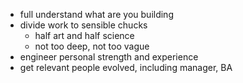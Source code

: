 * full understand what are you building
* divide work to sensible chucks
  * half art and half science
  * not too deep, not too vague
* engineer personal strength and experience
* get relevant people evolved, including manager, BA